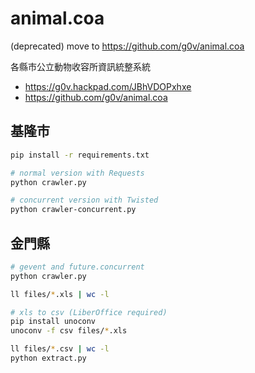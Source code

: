 # animal.coa

(deprecated) move to https://github.com/g0v/animal.coa

各縣市公立動物收容所資訊統整系統 

- https://g0v.hackpad.com/JBhVDOPxhxe
- https://github.com/g0v/animal.coa

## 基隆市

```bash
pip install -r requirements.txt

# normal version with Requests
python crawler.py

# concurrent version with Twisted
python crawler-concurrent.py
```

## 金門縣

```bash
# gevent and future.concurrent
python crawler.py

ll files/*.xls | wc -l

# xls to csv (LiberOffice required)
pip install unoconv
unoconv -f csv files/*.xls

ll files/*.csv | wc -l
python extract.py
```
